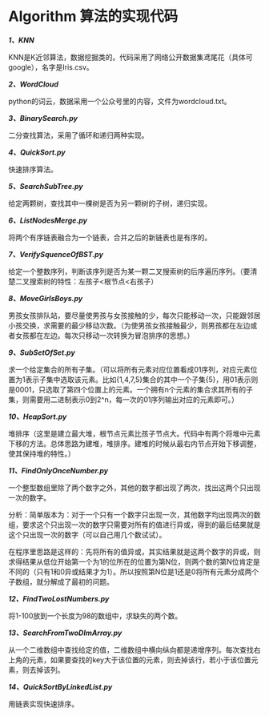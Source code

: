 # Algorithm 算法的实现代码
***1、KNN***

  KNN是K近邻算法，数据挖掘类的。代码采用了网络公开数据集鸢尾花（具体可google），名字是Iris.csv。
  
  ***2、WordCloud***
  
  python的词云，数据采用一个公众号里的内容，文件为wordcloud.txt。
  
  ***3、BinarySearch.py***
  
  二分查找算法，采用了循环和递归两种实现。
  
  
  ***4、QuickSort.py***
  
  快速排序算法。
  
  
  ***5、SearchSubTree.py***
  
  给定两颗树，查找其中一棵树是否为另一颗树的子树，递归实现。
  
  ***6、ListNodesMerge.py***
  
  将两个有序链表融合为一个链表，合并之后的新链表也是有序的。
  
  ***7、VerifySquenceOfBST.py***
  
  给定一个整数序列，判断该序列是否为某一颗二叉搜索树的后序遍历序列。（要清楚二叉搜索树的特性：左孩子<根节点<右孩子）
  
  ***8、MoveGirlsBoys.py***
  
  男孩女孩排队站，要尽量使男孩与女孩接触的少，每次只能移动一次，只能跟邻居小孩交换，求需要的最少移动次数。（为使男孩女孩接触最少，则男孩都在左边或者女孩都在左边。每次只移动一次转换为冒泡排序的思想。）
  
  ***9、SubSetOfSet.py***
  
  求一个给定集合的所有子集。（可以将所有元素对应位置看成01序列，对应元素位置为1表示子集中选取该元素。比如{1,4,7,5}集合的其中一个子集{5}，用01表示则是0001，只选取了第四个位置上的元素。一个拥有n个元素的集合求其所有的子集，则需要用二进制表示0到2^n，每一次的01序列输出对应的元素即可。）
  
  ***10、HeapSort.py***
  
  堆排序（这里是建立最大堆，根节点元素比孩子节点大。代码中有两个将堆中元素下移的方法。总体思路为建堆，堆排序。建堆的时候从最右内节点开始下移调整，使其保持堆的特性。）
  
  ***11、FindOnlyOnceNumber.py***
  
  一个整型数组里除了两个数字之外，其他的数字都出现了两次，找出这两个只出现一次的数字。
  
  分析：简单版本为：对于一个只有一个数字只出现一次，其他数字均出现两次的数组，要求这个只出现一次的数字只需要对所有的值进行异或，得到的最后结果就是这个只出现一次的数字（可以自己用几个数试试）。
  
  在程序里思路是这样的：先将所有的值异或，其实结果就是这两个数字的异或，则求得结果从低位开始第一个为1的位所在的位置为第N位，则两个数的第N位肯定是不同的（只有1和0异或结果才为1）。所以按照第N位是1还是0将所有元素分成两个子数组，就分解成了最初的问题。
  
  ***12、FindTwoLostNumbers.py***
  
  将1-100放到一个长度为98的数组中，求缺失的两个数。
  
  ***13、SearchFromTwoDImArray.py***
  
  从一个二维数组中查找给定的值，二维数组中横向纵向都是递增序列。每次查找右上角的元素，如果要查找的key大于该位置的元素，则去掉该行，若小于该位置元素，则去掉该列。
  
  ***14、QuickSortByLinkedList.py***
  
  用链表实现快速排序。
